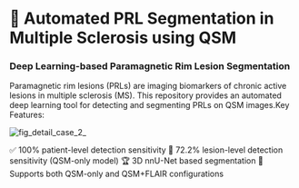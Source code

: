 # 🧠 Automated PRL Segmentation in Multiple Sclerosis using QSM
### Deep Learning-based Paramagnetic Rim Lesion Segmentation

Paramagnetic rim lesions (PRLs) are imaging biomarkers of chronic active lesions in multiple sclerosis (MS). This repository provides an automated deep learning tool for detecting and segmenting PRLs on QSM images.Key Features:

![fig_detail_case_2_](https://github.com/user-attachments/assets/ae0c6750-f031-4b84-b5d2-1c5a0229691a)


✅ 100% patient-level detection sensitivity
🎯 72.2% lesion-level detection sensitivity (QSM-only model)
🏆 3D nnU-Net based segmentation
🔬 Supports both QSM-only and QSM+FLAIR configurations
